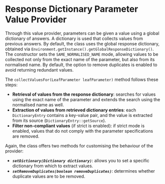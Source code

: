 # Response Dictionary Parameter Value Provider
Through this value provider, parameters can be given a value using a global dictionary of answers. A dictionary is used that collects values from previous answers. By default, the class uses the global response dictionary, obtained via ```Environment.getInstance().getGlobalResponseDictionary()```. The constructor sets the ```SAME_NORMALISED_NAME``` mode, allowing values to be collected not only from the exact name of the parameter, but also from its normalised name. By default, the option to remove duplicates is enabled to avoid returning redundant values. 

The ```collectValuesFor(LeafParameter leafParameter)``` method follows these steps: 
- **Retrieval of values from the response dictionary**: searches for values using the exact name of the parameter and extends the search using the normalised name as well.
- **Extraction of values from retrieved dictionary entries**: each ```DictionaryEntry``` contains a key-value pair, and the value is extracted from its source (```DictionaryEntry::getSource```). 
- **Filter non-compliant values** (if strict is enabled): if strict mode is enabled, values that do not comply with the parameter specifications are removed. 

Again, the class offers two methods for customising the behaviour of the provider:
- ***```setDictionary(Dictionary dictionary)```***: allows you to set a specific dictionary from which to extract values. 
- ***```setRemoveDuplicates(boolean removeDuplicates)```***: determines whether duplicate values are to be removed. 
